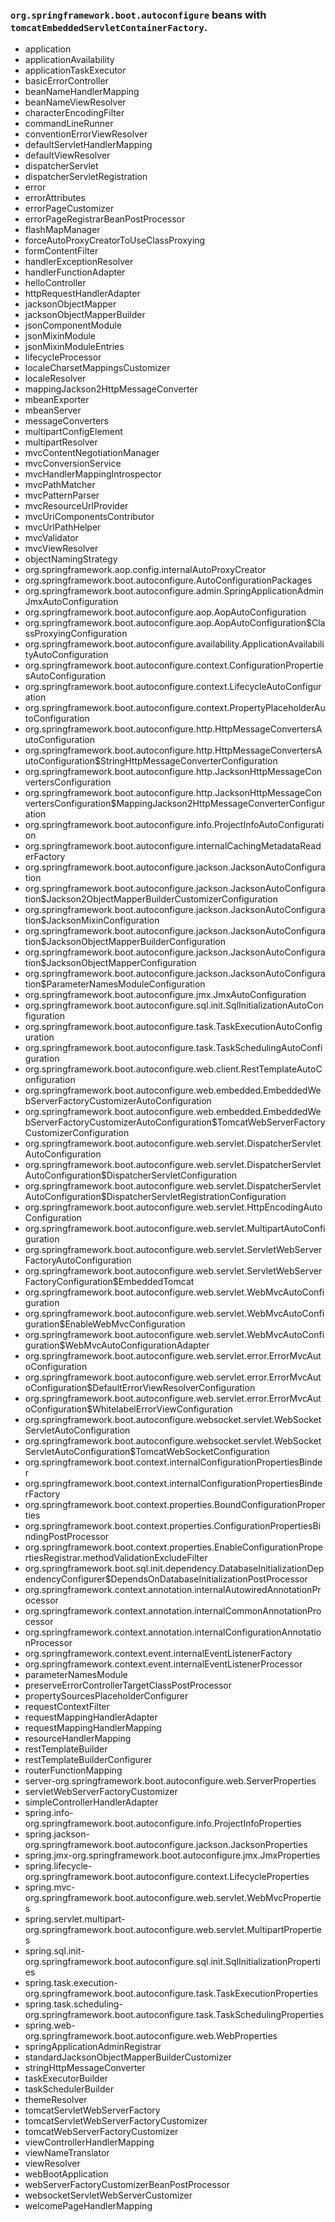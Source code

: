  ### ```org.springframework.boot.autoconfigure``` beans with ```tomcatEmbeddedServletContainerFactory```.    
 
- application
- applicationAvailability
- applicationTaskExecutor
- basicErrorController
- beanNameHandlerMapping
- beanNameViewResolver
- characterEncodingFilter
- commandLineRunner
- conventionErrorViewResolver
- defaultServletHandlerMapping
- defaultViewResolver
- dispatcherServlet
- dispatcherServletRegistration
- error
- errorAttributes
- errorPageCustomizer
- errorPageRegistrarBeanPostProcessor
- flashMapManager
- forceAutoProxyCreatorToUseClassProxying
- formContentFilter
- handlerExceptionResolver
- handlerFunctionAdapter
- helloController
- httpRequestHandlerAdapter
- jacksonObjectMapper
- jacksonObjectMapperBuilder
- jsonComponentModule
- jsonMixinModule
- jsonMixinModuleEntries
- lifecycleProcessor
- localeCharsetMappingsCustomizer
- localeResolver
- mappingJackson2HttpMessageConverter
- mbeanExporter
- mbeanServer
- messageConverters
- multipartConfigElement
- multipartResolver
- mvcContentNegotiationManager
- mvcConversionService
- mvcHandlerMappingIntrospector
- mvcPathMatcher
- mvcPatternParser
- mvcResourceUrlProvider
- mvcUriComponentsContributor
- mvcUrlPathHelper
- mvcValidator
- mvcViewResolver
- objectNamingStrategy
- org.springframework.aop.config.internalAutoProxyCreator
- org.springframework.boot.autoconfigure.AutoConfigurationPackages
- org.springframework.boot.autoconfigure.admin.SpringApplicationAdminJmxAutoConfiguration
- org.springframework.boot.autoconfigure.aop.AopAutoConfiguration
- org.springframework.boot.autoconfigure.aop.AopAutoConfiguration$ClassProxyingConfiguration
- org.springframework.boot.autoconfigure.availability.ApplicationAvailabilityAutoConfiguration
- org.springframework.boot.autoconfigure.context.ConfigurationPropertiesAutoConfiguration
- org.springframework.boot.autoconfigure.context.LifecycleAutoConfiguration
- org.springframework.boot.autoconfigure.context.PropertyPlaceholderAutoConfiguration
- org.springframework.boot.autoconfigure.http.HttpMessageConvertersAutoConfiguration
- org.springframework.boot.autoconfigure.http.HttpMessageConvertersAutoConfiguration$StringHttpMessageConverterConfiguration
- org.springframework.boot.autoconfigure.http.JacksonHttpMessageConvertersConfiguration
- org.springframework.boot.autoconfigure.http.JacksonHttpMessageConvertersConfiguration$MappingJackson2HttpMessageConverterConfiguration
- org.springframework.boot.autoconfigure.info.ProjectInfoAutoConfiguration
- org.springframework.boot.autoconfigure.internalCachingMetadataReaderFactory
- org.springframework.boot.autoconfigure.jackson.JacksonAutoConfiguration
- org.springframework.boot.autoconfigure.jackson.JacksonAutoConfiguration$Jackson2ObjectMapperBuilderCustomizerConfiguration
- org.springframework.boot.autoconfigure.jackson.JacksonAutoConfiguration$JacksonMixinConfiguration
- org.springframework.boot.autoconfigure.jackson.JacksonAutoConfiguration$JacksonObjectMapperBuilderConfiguration
- org.springframework.boot.autoconfigure.jackson.JacksonAutoConfiguration$JacksonObjectMapperConfiguration
- org.springframework.boot.autoconfigure.jackson.JacksonAutoConfiguration$ParameterNamesModuleConfiguration
- org.springframework.boot.autoconfigure.jmx.JmxAutoConfiguration
- org.springframework.boot.autoconfigure.sql.init.SqlInitializationAutoConfiguration
- org.springframework.boot.autoconfigure.task.TaskExecutionAutoConfiguration
- org.springframework.boot.autoconfigure.task.TaskSchedulingAutoConfiguration
- org.springframework.boot.autoconfigure.web.client.RestTemplateAutoConfiguration
- org.springframework.boot.autoconfigure.web.embedded.EmbeddedWebServerFactoryCustomizerAutoConfiguration
- org.springframework.boot.autoconfigure.web.embedded.EmbeddedWebServerFactoryCustomizerAutoConfiguration$TomcatWebServerFactoryCustomizerConfiguration
- org.springframework.boot.autoconfigure.web.servlet.DispatcherServletAutoConfiguration
- org.springframework.boot.autoconfigure.web.servlet.DispatcherServletAutoConfiguration$DispatcherServletConfiguration
- org.springframework.boot.autoconfigure.web.servlet.DispatcherServletAutoConfiguration$DispatcherServletRegistrationConfiguration
- org.springframework.boot.autoconfigure.web.servlet.HttpEncodingAutoConfiguration
- org.springframework.boot.autoconfigure.web.servlet.MultipartAutoConfiguration
- org.springframework.boot.autoconfigure.web.servlet.ServletWebServerFactoryAutoConfiguration
- org.springframework.boot.autoconfigure.web.servlet.ServletWebServerFactoryConfiguration$EmbeddedTomcat
- org.springframework.boot.autoconfigure.web.servlet.WebMvcAutoConfiguration
- org.springframework.boot.autoconfigure.web.servlet.WebMvcAutoConfiguration$EnableWebMvcConfiguration
- org.springframework.boot.autoconfigure.web.servlet.WebMvcAutoConfiguration$WebMvcAutoConfigurationAdapter
- org.springframework.boot.autoconfigure.web.servlet.error.ErrorMvcAutoConfiguration
- org.springframework.boot.autoconfigure.web.servlet.error.ErrorMvcAutoConfiguration$DefaultErrorViewResolverConfiguration
- org.springframework.boot.autoconfigure.web.servlet.error.ErrorMvcAutoConfiguration$WhitelabelErrorViewConfiguration
- org.springframework.boot.autoconfigure.websocket.servlet.WebSocketServletAutoConfiguration
- org.springframework.boot.autoconfigure.websocket.servlet.WebSocketServletAutoConfiguration$TomcatWebSocketConfiguration
- org.springframework.boot.context.internalConfigurationPropertiesBinder
- org.springframework.boot.context.internalConfigurationPropertiesBinderFactory
- org.springframework.boot.context.properties.BoundConfigurationProperties
- org.springframework.boot.context.properties.ConfigurationPropertiesBindingPostProcessor
- org.springframework.boot.context.properties.EnableConfigurationPropertiesRegistrar.methodValidationExcludeFilter
- org.springframework.boot.sql.init.dependency.DatabaseInitializationDependencyConfigurer$DependsOnDatabaseInitializationPostProcessor
- org.springframework.context.annotation.internalAutowiredAnnotationProcessor
- org.springframework.context.annotation.internalCommonAnnotationProcessor
- org.springframework.context.annotation.internalConfigurationAnnotationProcessor
- org.springframework.context.event.internalEventListenerFactory
- org.springframework.context.event.internalEventListenerProcessor
- parameterNamesModule
- preserveErrorControllerTargetClassPostProcessor
- propertySourcesPlaceholderConfigurer
- requestContextFilter
- requestMappingHandlerAdapter
- requestMappingHandlerMapping
- resourceHandlerMapping
- restTemplateBuilder
- restTemplateBuilderConfigurer
- routerFunctionMapping
- server-org.springframework.boot.autoconfigure.web.ServerProperties
- servletWebServerFactoryCustomizer
- simpleControllerHandlerAdapter
- spring.info-org.springframework.boot.autoconfigure.info.ProjectInfoProperties
- spring.jackson-org.springframework.boot.autoconfigure.jackson.JacksonProperties
- spring.jmx-org.springframework.boot.autoconfigure.jmx.JmxProperties
- spring.lifecycle-org.springframework.boot.autoconfigure.context.LifecycleProperties
- spring.mvc-org.springframework.boot.autoconfigure.web.servlet.WebMvcProperties
- spring.servlet.multipart-org.springframework.boot.autoconfigure.web.servlet.MultipartProperties
- spring.sql.init-org.springframework.boot.autoconfigure.sql.init.SqlInitializationProperties
- spring.task.execution-org.springframework.boot.autoconfigure.task.TaskExecutionProperties
- spring.task.scheduling-org.springframework.boot.autoconfigure.task.TaskSchedulingProperties
- spring.web-org.springframework.boot.autoconfigure.web.WebProperties
- springApplicationAdminRegistrar
- standardJacksonObjectMapperBuilderCustomizer
- stringHttpMessageConverter
- taskExecutorBuilder
- taskSchedulerBuilder
- themeResolver
- tomcatServletWebServerFactory
- tomcatServletWebServerFactoryCustomizer
- tomcatWebServerFactoryCustomizer
- viewControllerHandlerMapping
- viewNameTranslator
- viewResolver
- webBootApplication
- webServerFactoryCustomizerBeanPostProcessor
- websocketServletWebServerCustomizer
- welcomePageHandlerMapping

 
